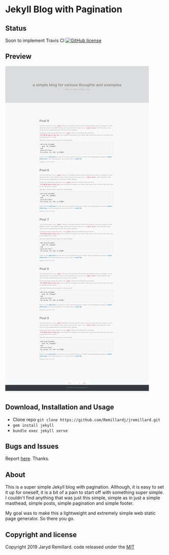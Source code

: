 # Jekyll Blog with Pagination

## Status

Soon to implement Travis CI
[![GitHub license](https://img.shields.io/badge/license-MIT-blue.svg)](https://raw.githubusercontent.com/Remillardj/jremillard/master/LICENSE)

## Preview
![Preview](/images/preview.png)

## Download, Installation and Usage
* Clone repo `git clone https://github.com/Remillardj/jremillard.git`
* `gem install jekyll`
* `bundle exec jekyll serve`

## Bugs and Issues
Report [here](https://github.com/Remillardj/jremillard/issues). Thanks.

## About

This is a super simple Jekyll blog with pagination. Although, it is easy to set it up for oneself, it is a bit of a pain to start off with something super simple.
I couldn't find anything that was just this simple, simple as in just a simple masthead, simple posts, simple pagination and simple footer.

My goal was to make this a lightweight and extremely simple web static page generator. So there you go.

## Copyright and license
Copyright 2019 Jaryd Remillard. code released under the [MIT](https://raw.githubusercontent.com/Remillardj/jremillard/master/LICENSE)
